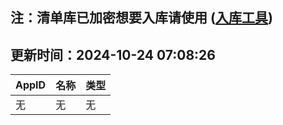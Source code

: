 ## 注：清单库已加密想要入库请使用 ([入库工具](https://github.com/BlankTMing/ManifestAutoUpdate/releases))

## 更新时间：2024-10-24 07:08:26
| AppID | 名称 | 类型  |
| :-------------------- | :----------------------------- | :----------- |
| 无 | 无 | 无 |
